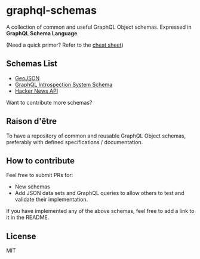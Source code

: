 # graphql-schemas
A collection of common and useful GraphQL Object schemas.
Expressed in **GraphQL Schema Language**.

(Need a quick primer? Refer to the [cheat sheet](http://wehavefaces.net/graphql-shorthand-notation-cheatsheet-17cd715861b6))

## Schemas List
- [GeoJSON](./geojson)
- [GraphQL Introspection System Schema](./graphql_introspection_system/)
- [Hacker News API](./hacker_news_api)

Want to contribute more schemas?
 
## Raison d'être
To have a repository of common and reusable GraphQL Object schemas, preferably with defined specifications / documentation.  

## How to contribute
Feel free to submit PRs for:
- New schemas
- Add JSON data sets and GraphQL queries to allow others to test and validate their implementation.

If you have implemented any of the above schemas, feel free to add a link to it in the README.

## License

MIT
